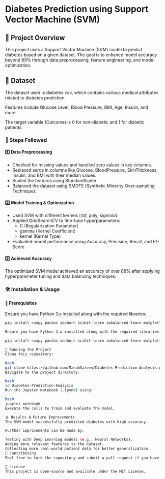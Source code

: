 # Diabetes Prediction using Support Vector Machine (SVM)

## 📌 Project Overview

This project uses a Support Vector Machine (SVM) model to predict diabetes based on a given dataset. The goal is to enhance model accuracy beyond 88% through data preprocessing, feature engineering, and model optimization.

## 📂 Dataset

The dataset used is diabetes.csv, which contains various medical attributes related to diabetes prediction.

Features include Glucose Level, Blood Pressure, BMI, Age, Insulin, and more.

The target variable (Outcome) is 0 for non-diabetic and 1 for diabetic patients.

### 🔬 Steps Followed

#### 1️⃣ Data Preprocessing

- Checked for missing values and handled zero values in key columns.
- Replaced zeros in columns like Glucose, BloodPressure, SkinThickness, Insulin, and BMI with their median values.
- Scaled the features using StandardScaler.
- Balanced the dataset using SMOTE (Synthetic Minority Over-sampling Technique).

#### 2️⃣ Model Training & Optimization

- Used SVM with different kernels (rbf, poly, sigmoid).
- Applied GridSearchCV to fine-tune hyperparameters:
  - C (Regularization Parameter)
  - gamma (Kernel Coefficient)
  - kernel (Kernel Type)
- Evaluated model performance using Accuracy, Precision, Recall, and F1-Score.

#### 3️⃣ Achieved Accuracy

The optimized SVM model achieved an accuracy of over 88% after applying hyperparameter tuning and data balancing techniques.

### 🛠 Installation & Usage

#### 🔹 Prerequisites

Ensure you have Python 3.x installed along with the required libraries:

```bash
pip install numpy pandas seaborn scikit-learn imbalanced-learn matplotlib

Ensure you have Python 3.x installed along with the required libraries:

pip install numpy pandas seaborn scikit-learn imbalanced-learn matplotlib

🔹 Running the Project
Clone this repository:

bash
git clone https://github.com/MarahSaleem/Diabetes-Prediction-Analysis.git
Navigate to the project directory:

bash
cd Diabetes-Prediction-Analysis
Run the Jupyter Notebook (.ipynb) using:

bash
jupyter notebook
Execute the cells to train and evaluate the model.

📊 Results & Future Improvements
The SVM model successfully predicted diabetes with high accuracy.

Further improvements can be made by:

Testing with Deep Learning models (e.g., Neural Networks).
Adding more relevant features to the dataset.
Collecting more real-world patient data for better generalization.
🤝 Contributing
Feel free to fork the repository and submit a pull request if you have suggestions or improvements!

📜 License
This project is open-source and available under the MIT License.
